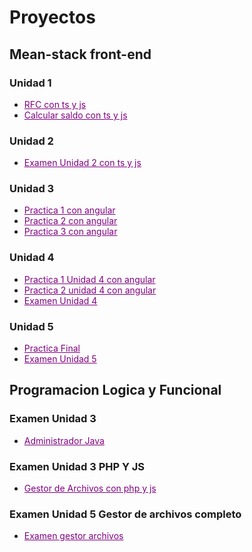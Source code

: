 # Proyectos

## Mean-stack front-end
### Unidad 1
- <a href="https://github.com/Alex-pozos/Proyectos/tree/main/Proyecto_RFC" Style="color:purple">RFC con ts y js</a>
- <a href="https://github.com/Alex-pozos/Proyectos/tree/main/CalcularSaldo" Style="color:purple">Calcular saldo con ts y js</a>
### Unidad 2
- <a href="https://github.com/Alex-pozos/Proyectos/tree/main/ExamenU2" Style="color:purple">Examen Unidad 2 con ts y js</a>
### Unidad 3
- <a href="https://github.com/Alex-pozos/Proyectos/blob/main/P1_Angular" Style="color:purple">Practica 1 con angular</a>
- <a href="https://github.com/Alex-pozos/Proyectos/blob/main/P2_Angular" Style="color:purple">Practica 2 con angular</a>
- <a href="https://github.com/Alex-pozos/Proyectos/blob/main/P3_Angular" Style="color:purple">Practica 3 con angular</a>
### Unidad 4
- <a href="https://github.com/Alex-pozos/Proyectos/tree/main/P1_U4_Angular" Style="color:purple">Practica 1 Unidad 4 con angular</a>
- <a href="https://github.com/Alex-pozos/Proyectos/blob/main/P2_U4_Angular" Style="color:purple">Practica 2 unidad 4 con angular</a>
- <a href="https://github.com/Alex-pozos/Proyectos/tree/main/ExamenU4" style="color:purple">Examen Unidad 4</a>
### Unidad 5
- <a href="https://github.com/Alex-pozos/Proyectos/tree/main/Practica_final" style="color:purple">Practica Final</a>
- <a href="https://github.com/Alex-pozos/Proyectos/tree/main/ExamenU5" Style="color:purple">Examen Unidad 5 </a>
## Programacion Logica y Funcional
### Examen Unidad 3 
- <a href="https://github.com/Alex-pozos/Proyectos/tree/main/AdministradorJava" style="color:purple">Administrador Java</a>
### Examen Unidad 3 PHP Y JS
- <a href="https://github.com/Alex-pozos/Proyectos/tree/main/GestorArchivos" Style="color:purple">Gestor de Archivos con php y js</a>
### Examen Unidad 5 Gestor de archivos completo 
- <a href="https://github.com/Alex-pozos/Proyectos/tree/main/ExamenU5_Progra/Docs" Style="color:purple">Examen gestor archivos</a>